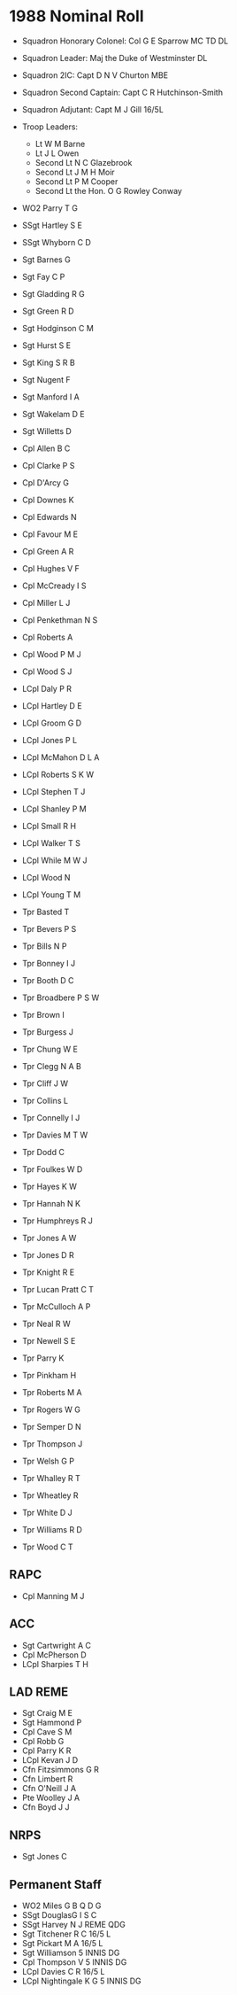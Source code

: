 # 1988 Nominal Roll

* Squadron Honorary Colonel: Col G E Sparrow MC TD DL
* Squadron Leader: Maj the Duke of Westminster DL
* Squadron 2IC: Capt D N V Churton MBE
* Squadron Second Captain: Capt C R Hutchinson-Smith
* Squadron Adjutant: Capt M J Gill 16/5L
* Troop Leaders:
  * Lt W M Barne
  * Lt J L Owen
  * Second Lt N C Glazebrook
  * Second Lt J M H Moir
  * Second Lt P M Cooper
  * Second Lt the Hon. O G Rowley Conway

* WO2 Parry T G
* SSgt Hartley S E
* SSgt Whyborn C D
* Sgt Barnes G
* Sgt Fay C P
* Sgt Gladding R G
* Sgt Green R D
* Sgt Hodginson C M
* Sgt Hurst S E
* Sgt King S R B
* Sgt Nugent F
* Sgt Manford I A
* Sgt Wakelam D E
* Sgt Willetts D
* Cpl Allen B C
* Cpl Clarke P S
* Cpl D'Arcy G
* Cpl Downes K
* Cpl Edwards N
* Cpl Favour M E
* Cpl Green A R
* Cpl Hughes V F
* Cpl McCready I S
* Cpl Miller L J
* Cpl Penkethman N S
* Cpl Roberts A
* Cpl Wood P M J
* Cpl Wood S J
* LCpl Daly P R
* LCpl Hartley D E
* LCpl Groom G D
* LCpl Jones P L
* LCpl McMahon D L A
* LCpl Roberts S K W
* LCpl Stephen T J
* LCpl Shanley P M
* LCpl Small R H
* LCpl Walker T S
* LCpl While M W J
* LCpl Wood N
* LCpl Young T M
* Tpr Basted T
* Tpr Bevers P S
* Tpr Bills N P
* Tpr Bonney I J
* Tpr Booth D C
* Tpr Broadbere P S W
* Tpr Brown I
* Tpr Burgess J
* Tpr Chung W E
* Tpr Clegg N A B
* Tpr Cliff J W
* Tpr Collins L
* Tpr Connelly I J
* Tpr Davies M T W
* Tpr Dodd C
* Tpr Foulkes W D
* Tpr Hayes K W
* Tpr Hannah N K
* Tpr Humphreys R J
* Tpr Jones A W
* Tpr Jones D R
* Tpr Knight R E
* Tpr Lucan Pratt C T
* Tpr McCulloch A P
* Tpr Neal R W
* Tpr Newell S E
* Tpr Parry K
* Tpr Pinkham H
* Tpr Roberts M A
* Tpr Rogers W G
* Tpr Semper D N
* Tpr Thompson J
* Tpr Welsh G P
* Tpr Whalley R T
* Tpr Wheatley R
* Tpr White D J
* Tpr Williams R D
* Tpr Wood C T

## RAPC

* Cpl Manning M J

## ACC

* Sgt Cartwright A C
* Cpl McPherson D
* LCpl Sharpies T H

## LAD REME

* Sgt Craig M E
* Sgt Hammond P
* Cpl Cave S M
* Cpl Robb G
* Cpl Parry K R
* LCpl Kevan J D
* Cfn Fitzsimmons G R
* Cfn Limbert R
* Cfn O'Neill J A
* Pte Woolley J A
* Cfn Boyd J J

## NRPS

* Sgt Jones C

## Permanent Staff

* WO2 Miles G B Q D G
* SSgt DouglasG I S C
* SSgt Harvey N J REME QDG
* Sgt Titchener R C 16/5 L
* Sgt Pickart M A 16/5 L
* Sgt Williamson 5 INNIS DG
* Cpl Thompson V 5 INNIS DG
* LCpl Davies C R 16/5 L
* LCpl Nightingale K G 5 INNIS DG
